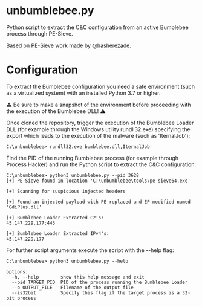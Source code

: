 # unbumblebee.py
Python script to extract the C&C configuration from an active Bumblebee process through PE-Sieve.

Based on [PE-Sieve](https://github.com/hasherezade/pe-sieve) work made by [@hasherezade](https://github.com/hasherezade).

# Configuration
To extract the Bumblebee configuration you need a safe environment (such as a virtualized system) with an installed Python 3.7 or higher.  

:warning: Be sure to make a snapshot of the environment before proceeding with the execution of the Bumblebee DLL! :warning:

Once cloned the repository, trigger the execution of the Bumblebee Loader DLL (for example through the Windows utility rundll32.exe) specifying the export which leads to the execution of the malware (such as 'IternalJob'):  
```
C:\unbumblebee> rundll32.exe bumblebee.dll,IternalJob
```
Find the PID of the running Bumblebee process (for example through Process Hacker) and run the Python script to extract the C&C configuration:
```
C:\unbumblebee> python3 unbumblebee.py --pid 3628
[+] PE-Sieve found in location 'C:\unbumblebee\tools\pe-sieve64.exe'

[+] Scanning for suspicious injected headers

[+] Found an injected payload with PE replaced and EP modified named 'GdiPlus.dll'

[+] Bumblebee Loader Extracted C2's:
45.147.229.177:443

[+] Bumblebee Loader Extracted IPv4's:
45.147.229.177
```

For further script arguments execute the script with the --help flag:
```
C:\unbumblebee> python3 unbumblebee.py --help

options:
  -h, --help        show this help message and exit
  --pid TARGET_PID  PID of the process running the Bumblebee Loader
  --o OUTPUT_FILE   Filename of the output file
  --is32bit         Specify this flag if the target process is a 32-bit process
```
